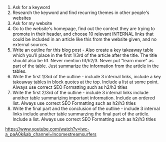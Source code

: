 1. Ask for a keyword
2. Research the keyword and find recurring themes in other people's websites
3. Ask for my website
4. Go to the website's homepage, find out the context they are trying to promote in their header, and choose 10 relevant INTERNAL links that could be included in an article like this from the website given, and no external sources.
5. Write an outline for this blog post - Also create a key takeaway table which you'll place in the first 1/3rd of the article after the title.
   The title should also be h1. Never mention h1/h2/3. Never put "learn more" as part of the table. Just summarize the information from the article in the tables.
6. Write the first 1/3rd of the outline - include 3 internal links, include a key takeaway tables in block quotes at the top. Include a list at some point. Always use correct SEO Formatting such as h2/h3 titles
7. Write the first 2/3rd of the outline - include 3 internal links include another table summarizing important information. Include an ordered list. Always use correct SEO Formatting such as h2/h3 titles
8. Write the final part and the conclusion of the outline - include 3 internal links include another table summarzing the final part of the article. Include a list. Always use correct SEO Formatting such as h2/h3 titles

https://www.youtube.com/watch?v=iwc-a_paA0k&ab_channel=Incomestreamsurfers
